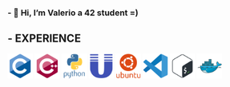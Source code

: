 ### - 👋 Hi, I’m Valerio a 42 student =)

## - EXPERIENCE


<img src="https://github.com/devicons/devicon/blob/master/icons/c/c-original.svg" width=50 height=50 /> <img src="https://github.com/devicons/devicon/blob/master/icons/cplusplus/cplusplus-original.svg" width=50 height=50 /> <img src="https://github.com/devicons/devicon/blob/master/icons/python/python-original-wordmark.svg" width=50 height=50 /> <img src="https://github.com/devicons/devicon/blob/master/icons/unix/unix-original.svg" width=50 height=50 /> <img src="https://github.com/devicons/devicon/blob/master/icons/ubuntu/ubuntu-plain-wordmark.svg" width=50 height=50 /> <img src="https://github.com/devicons/devicon/blob/master/icons/vscode/vscode-original.svg" width=50 height=50 /> <img src="https://github.com/devicons/devicon/blob/master/icons/bash/bash-original.svg" width=50 height=50 /> <img src="https://github.com/devicons/devicon/blob/master/icons/docker/docker-original.svg" width=50 height=50 />







